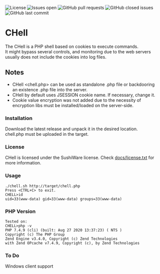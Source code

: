 ![License](https://img.shields.io/badge/license-sushiware-red)
![Issues open](https://img.shields.io/github/issues/crashbrz/CHell)
![GitHub pull requests](https://img.shields.io/github/issues-pr-raw/crashbrz/CHell)
![GitHub closed issues](https://img.shields.io/github/issues-closed-raw/crashbrz/CHell)
![GitHub last commit](https://img.shields.io/github/last-commit/crashbrz/CHell)

# CHell
The CHell is a PHP shell based on cookies to execute commands.<br> 
It might bypass several controls, and monitoring due to the web servers usually does not include the cookies into log files.

## Notes ##
- CHell <chell.php> can be used as standalone .php file or backdooring an existence .php file into the server. 
- CHell by default uses JSESSION cookie name. If necessary, change it.
- Cookie value encryption was not added due to the necessity of encryption libs must be installed/loaded on the server-side. 

### Installation ###
Download the latest release and unpack it in the desired location.<br>
chell.php must be uploaded in the target.

### License ###
CHell is licensed under the SushiWare license. Check [docs/license.txt](docs/license.txt) for more information.

### Usage ###
```
./chell.sh http://target/chell.php
Press <CTRL+C> to exit.
CHELL>id
uid=33(www-data) gid=33(www-data) groups=33(www-data)
```
### PHP Version ###
```
Tested on:
CHELL>php -v
PHP 7.4.9 (cli) (built: Aug 27 2020 13:37:23) ( NTS )
Copyright (c) The PHP Group
Zend Engine v3.4.0, Copyright (c) Zend Technologies
with Zend OPcache v7.4.9, Copyright (c), by Zend Technologies
```
### To Do ###
Windows client support 
